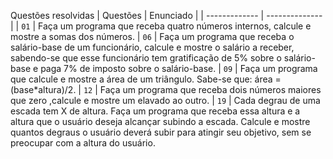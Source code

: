   Questões resolvidas
| Questões | Enunciado |
| ------------- | -------------- |
| `01` | Faça um programa que receba quatro números internos, calcule e mostre a somas dos números.
| `06` | Faça um programa que receba o salário-base de um funcionário, calcule e mostre o salário a receber, sabendo-se que esse funcionário tem gratificação de 5% sobre o salário-base e paga 7% de imposto sobre o salário-base.
| `09` | Faça um programa que calcule e mostre a área de um triângulo. Sabe-se que: área = (base*altura)/2.
| `12` | Faça um programa que receba dois números maiores que zero ,calcule e mostre um elavado ao outro.
| `19` | Cada degrau de uma escada tem X de altura. Faça um programa que receba essa altura e a altura que o usuário deseja alcançar subindo a escada. Calcule e mostre quantos degraus o usuário deverá subir para atingir seu objetivo, sem se preocupar com a altura do usuário.
